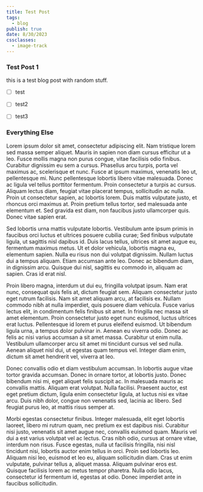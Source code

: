 ```yaml
---
title: Test Post
tags:
  - blog
publish: true
date: 8/30/2023
cssclasses:
  - image-track
---
```


### Test Post 1
this is a test blog post with random stuff.


- [ ] test
- [ ] test2
- [ ] test3


### Everything Else
Lorem ipsum dolor sit amet, consectetur adipiscing elit. Nam tristique lorem sed massa semper aliquet. Mauris in sapien non diam cursus efficitur ut a leo. Fusce mollis magna non purus congue, vitae facilisis odio finibus. Curabitur dignissim eu sem a cursus. Phasellus arcu turpis, porta vel maximus ac, scelerisque et nunc. Fusce at ipsum maximus, venenatis leo ut, pellentesque mi. Nunc pellentesque lobortis libero vitae malesuada. Donec ac ligula vel tellus porttitor fermentum. Proin consectetur a turpis ac cursus. Aliquam lectus diam, feugiat vitae placerat tempus, sollicitudin ac nulla. Proin ut consectetur sapien, ac lobortis lorem. Duis mattis vulputate justo, et rhoncus orci maximus at. Proin pretium tellus tortor, sed malesuada ante elementum et. Sed gravida est diam, non faucibus justo ullamcorper quis. Donec vitae sapien erat.

Sed lobortis urna mattis vulputate lobortis. Vestibulum ante ipsum primis in faucibus orci luctus et ultrices posuere cubilia curae; Sed finibus vulputate ligula, ut sagittis nisl dapibus id. Duis lacus tellus, ultrices sit amet augue eu, fermentum maximus metus. Ut et dolor vehicula, lobortis magna eu, elementum sapien. Nulla eu risus non dui volutpat dignissim. Nullam luctus dui a tempus aliquam. Etiam accumsan ante leo. Donec ac bibendum diam, in dignissim arcu. Quisque dui nisl, sagittis eu commodo in, aliquam ac sapien. Cras id erat nisl.

Proin libero magna, interdum ut dui eu, fringilla volutpat ipsum. Nam erat nunc, consequat quis felis at, dictum feugiat sem. Aliquam consectetur justo eget rutrum facilisis. Nam sit amet aliquam arcu, at facilisis ex. Nullam commodo nibh at nulla imperdiet, quis posuere diam vehicula. Fusce varius lectus elit, in condimentum felis finibus sit amet. In fringilla nec massa sit amet elementum. Proin consectetur justo eget nunc euismod, luctus ultrices erat luctus. Pellentesque id lorem et purus eleifend euismod. Ut bibendum ligula urna, a tempus dolor pulvinar in. Aenean eu viverra odio. Donec ac felis ac nisi varius accumsan a sit amet massa. Curabitur ut enim nulla. Vestibulum ullamcorper arcu sit amet mi tincidunt cursus vel sed nulla. Aenean aliquet nisl dui, ut egestas quam tempus vel. Integer diam enim, dictum sit amet hendrerit vel, viverra at leo.

Donec convallis odio et diam vestibulum accumsan. In lobortis augue vitae tortor gravida accumsan. Donec in ornare tortor, at lobortis justo. Donec bibendum nisi mi, eget aliquet felis suscipit ac. In malesuada mauris ac convallis mattis. Aliquam erat volutpat. Nulla facilisi. Praesent auctor, est eget pretium dictum, ligula enim consectetur ligula, at luctus nisi ex vitae arcu. Duis nibh dolor, congue non venenatis sed, lacinia ac libero. Sed feugiat purus leo, at mattis risus semper at.

Morbi egestas consectetur finibus. Integer malesuada, elit eget lobortis laoreet, libero mi rutrum quam, nec pretium ex est dapibus nisi. Curabitur nisi justo, venenatis sit amet augue nec, convallis euismod quam. Mauris vel dui a est varius volutpat vel ac lectus. Cras nibh odio, cursus at ornare vitae, interdum non risus. Fusce egestas, nulla ut facilisis fringilla, nisi nisl tincidunt nisi, lobortis auctor enim tellus in orci. Proin sed lobortis leo. Aliquam nisi leo, euismod et leo eu, aliquam sollicitudin diam. Cras ut enim vulputate, pulvinar tellus a, aliquet massa. Aliquam pulvinar eros est. Quisque facilisis lorem ac metus tempor pharetra. Nulla odio lacus, consectetur id fermentum id, egestas at odio. Donec imperdiet ante in faucibus sollicitudin.


